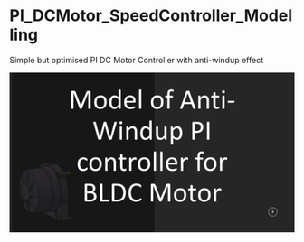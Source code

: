 # PI_DCMotor_SpeedController_Modelling
Simple but optimised PI DC Motor Controller with anti-windup effect

![Presentation](/images/Slide1.JPG)
